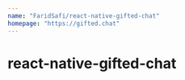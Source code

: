 ```yaml
---
name: "FaridSafi/react-native-gifted-chat"
homepage: "https://gifted.chat"
---
```

# react-native-gifted-chat
